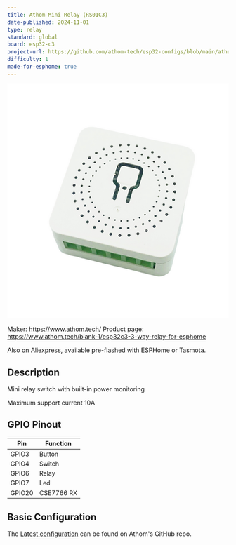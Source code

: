 ```yaml
---
title: Athom Mini Relay (RS01C3)
date-published: 2024-11-01
type: relay
standard: global
board: esp32-c3
project-url: https://github.com/athom-tech/esp32-configs/blob/main/athom-mini-relay-v2.yaml
difficulty: 1
made-for-esphome: true
---
```


![alt text](athom_RS01C3.webp "Athom Mini Relay - RS01C3-ESP")

Maker: <https://www.athom.tech/>
Product page: <https://www.athom.tech/blank-1/esp32c3-3-way-relay-for-esphome>

Also on Aliexpress, available pre-flashed with ESPHome or Tasmota.

## Description

Mini relay switch with built-in power monitoring

Maximum support current 10A

## GPIO Pinout

| Pin    | Function   |
| ------ | ---------- |
| GPIO3  | Button     |
| GPIO4  | Switch     |
| GPIO6  | Relay      |
| GPIO7  | Led        |
| GPIO20 | CSE7766 RX |

## Basic Configuration

The [Latest configuration](https://github.com/athom-tech/esp32-configs/blob/main/athom-mini-relay-v2.yaml)
can be found on Athom's GitHub repo.

